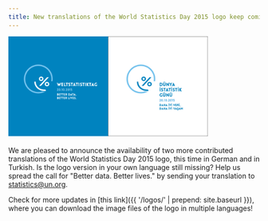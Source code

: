 ```yaml
---
title: New translations of the World Statistics Day 2015 logo keep coming in&#58; German and Turkish are now available
---
```


<img src="/logos/de/WorldStatsDay_Logo_DE_b.png" alt="World Statistics Day 2015 logo in German" style="width:200px"><img src="/logos/tr/WorldStatsDay_Logo_TR.png" alt="World Statistics Day 2015 logo in Ge" style="width:200px"><br><br> We are pleased to announce the availability of two more contributed translations of the World Statistics Day 2015 logo, this time in German and in Turkish.  Is the logo version in your own language still missing?  Help us spread the call for "Better data. Better lives." by sending your translation to <statistics@un.org>.

Check for more updates in [this link]({{ '/logos/' | prepend: site.baseurl }}), where you can download the image files of the logo in multiple languages!
